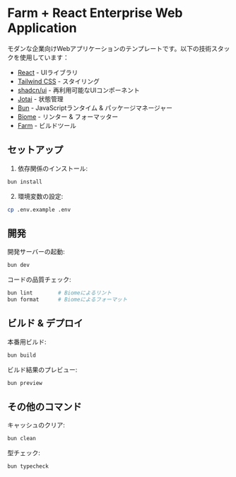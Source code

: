 # Farm + React Enterprise Web Application

モダンな企業向けWebアプリケーションのテンプレートです。以下の技術スタックを使用しています：

- [React](https://react.dev/) - UIライブラリ
- [Tailwind CSS](https://tailwindcss.com/) - スタイリング
- [shadcn/ui](https://ui.shadcn.com/) - 再利用可能なUIコンポーネント
- [Jotai](https://jotai.org/) - 状態管理
- [Bun](https://bun.sh/) - JavaScriptランタイム & パッケージマネージャー
- [Biome](https://biomejs.dev/) - リンター & フォーマッター
- [Farm](https://farmfe.org/) - ビルドツール

## セットアップ

1. 依存関係のインストール:

```bash
bun install
```

2. 環境変数の設定:

```bash
cp .env.example .env
```

## 開発

開発サーバーの起動:

```bash
bun dev
```

コードの品質チェック:

```bash
bun lint        # Biomeによるリント
bun format      # Biomeによるフォーマット
```

## ビルド & デプロイ

本番用ビルド:

```bash
bun build
```

ビルド結果のプレビュー:

```bash
bun preview
```

## その他のコマンド

キャッシュのクリア:

```bash
bun clean
```

型チェック:

```bash
bun typecheck
```
